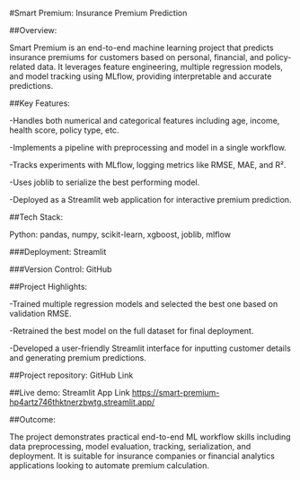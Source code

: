 #Smart Premium: Insurance Premium Prediction

##Overview:

Smart Premium is an end-to-end machine learning project that predicts insurance premiums for customers based on personal, financial, and policy-related data. It leverages feature engineering, multiple regression models, and model tracking using MLflow, providing interpretable and accurate predictions.

##Key Features:

-Handles both numerical and categorical features including age, income, health score, policy type, etc.

-Implements a pipeline with preprocessing and model in a single workflow.

-Tracks experiments with MLflow, logging metrics like RMSE, MAE, and R².

-Uses joblib to serialize the best performing model.

-Deployed as a Streamlit web application for interactive premium prediction.

##Tech Stack:

Python: pandas, numpy, scikit-learn, xgboost, joblib, mlflow

###Deployment: Streamlit

###Version Control: GitHub

##Project Highlights:

-Trained multiple regression models and selected the best one based on validation RMSE.

-Retrained the best model on the full dataset for final deployment.

-Developed a user-friendly Streamlit interface for inputting customer details and generating premium predictions.

##Project repository: GitHub Link

##Live demo: Streamlit App Link
 https://smart-premium-hp4artz746thktnerzbwtg.streamlit.app/

##Outcome:

The project demonstrates practical end-to-end ML workflow skills including data preprocessing, model evaluation, tracking, serialization, and deployment. It is suitable for insurance companies or financial analytics applications looking to automate premium calculation.